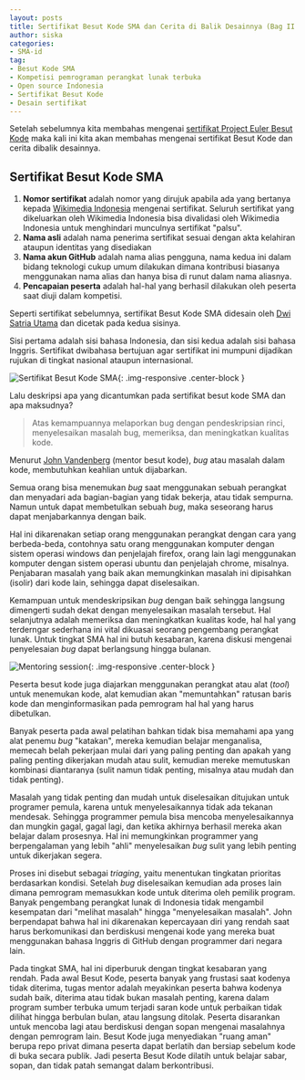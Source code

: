 ```yaml
---
layout: posts
title: Sertifikat Besut Kode SMA dan Cerita di Balik Desainnya (Bag II Habis)
author: siska
categories:
- SMA-id
tag:
- Besut Kode SMA
- Kompetisi pemrograman perangkat lunak terbuka
- Open source Indonesia
- Sertifikat Besut Kode 
- Desain sertifikat
---
```


Setelah sebelumnya kita membahas mengenai [sertifikat Project Euler Besut Kode](https://wikimedia-id.github.io/sma/2017/01/05/SertifikatBesutKodedanCeritaDesain.html) 
maka kali ini kita akan membahas mengenai sertifikat Besut Kode dan cerita dibalik desainnya. 

## Sertifikat Besut Kode SMA
1. **Nomor sertifikat** adalah nomor yang dirujuk apabila ada yang bertanya kepada [Wikimedia Indonesia](http://wikimedia.or.id/wiki/Halaman_Utama)  mengenai sertifikat. Seluruh sertifikat yang dikeluarkan oleh Wikimedia Indonesia bisa divalidasi oleh Wikimedia Indonesia untuk menghindari munculnya sertifikat "palsu". 
2. **Nama asli** adalah nama penerima sertifikat sesuai dengan akta kelahiran ataupun identitas yang disediakan
3. **Nama akun GitHub** adalah nama alias pengguna, nama kedua ini dalam bidang teknologi cukup umum dilakukan dimana kontribusi biasanya menggunakan nama alias dan hanya bisa di runut dalam nama aliasnya. 
4. **Pencapaian peserta** adalah hal-hal yang berhasil dilakukan oleh peserta saat diuji dalam kompetisi. 

Seperti sertifikat sebelumnya, sertifikat Besut Kode SMA didesain oleh [Dwi Satria Utama](https://github.com/RioSatria) dan dicetak pada kedua sisinya. 

Sisi pertama adalah sisi bahasa Indonesia, dan sisi kedua adalah sisi bahasa Inggris. Sertifikat dwibahasa bertujuan agar sertifikat ini mumpuni dijadikan rujukan di tingkat nasional ataupun internasional. 

![Sertifikat Besut Kode SMA](http://wikimedia-id.github.io/besutkode/img/blog/Sertifikat%20Besut%20Kode%20SMA.png "Sertifikat Besut Kode SMA"){: .img-responsive .center-block } 

Lalu deskripsi apa yang dicantumkan pada sertifikat besut kode SMA dan apa maksudnya? 

>Atas kemampuannya melaporkan bug dengan pendeskripsian rinci, menyelesaikan masalah bug, memeriksa, dan meningkatkan kualitas kode. 

Menurut [John Vandenberg](https://github.com/jayvdb) (mentor besut kode), *bug* atau masalah dalam kode, membutuhkan keahlian untuk dijabarkan. 

Semua orang bisa menemukan *bug* saat menggunakan sebuah perangkat dan menyadari ada bagian-bagian yang tidak bekerja, atau tidak sempurna. Namun untuk dapat membetulkan sebuah *bug*, maka seseorang harus dapat menjabarkannya dengan baik.

Hal ini dikarenakan setiap orang menggunakan perangkat dengan cara yang berbeda-beda, contohnya satu orang menggunakan komputer dengan sistem operasi windows dan penjelajah firefox, orang lain lagi menggunakan komputer dengan sistem operasi ubuntu dan penjelajah chrome, misalnya. Penjabaran masalah yang baik akan memungkinkan masalah ini dipisahkan (isolir) dari kode lain, sehingga dapat diselesaikan. 

Kemampuan untuk mendeskripsikan *bug* dengan baik sehingga langsung dimengerti sudah dekat dengan menyelesaikan masalah tersebut. Hal selanjutnya adalah  memeriksa dan meningkatkan kualitas kode, hal hal yang terderngar sederhana ini vital dikuasai seorang pengembang perangkat lunak. Untuk tingkat SMA hal ini butuh kesabaran, karena diskusi mengenai penyelesaian *bug* dapat berlangsung hingga bulanan. 

![Mentoring session](http://wikimedia-id.github.io/besutkode/img/blog/Mentoring%20session.jpg "Mentoring Session"){: .img-responsive .center-block } 

Peserta besut kode juga diajarkan menggunakan perangkat atau alat (*tool*) untuk menemukan kode, alat kemudian akan "memuntahkan" ratusan baris kode dan menginformasikan pada pemrogram hal hal yang harus dibetulkan. 

Banyak peserta pada awal pelatihan bahkan tidak bisa memahami apa yang alat penemu *bug*  "katakan", mereka kemudian belajar menganalisa, memecah belah pekerjaan mulai dari yang paling penting dan apakah yang paling penting dikerjakan mudah atau sulit, kemudian mereke memutuskan kombinasi diantaranya (sulit namun tidak penting, misalnya atau mudah dan tidak penting). 

Masalah yang tidak penting dan mudah untuk diselesaikan ditujukan untuk programer pemula, karena untuk menyelesaikannya tidak ada tekanan mendesak. Sehingga programmer pemula bisa mencoba menyelesaikannya dan mungkin gagal, gagal lagi, dan ketika akhirnya berhasil mereka akan belajar dalam prosesnya. Hal ini memungkinkan programmer yang berpengalaman yang lebih "ahli" menyelesaikan *bug* sulit yang lebih penting untuk dikerjakan segera. 

Proses ini disebut sebagai *triaging*, yaitu menentukan tingkatan prioritas berdasarkan kondisi. Setelah *bug* diselesaikan kemudian ada proses lain dimana pemrogram memasukkan kode untuk diterima oleh pemilik program. Banyak pengembang perangkat lunak di Indonesia tidak mengambil kesempatan dari "melihat masalah" hingga "menyelesaikan masalah". John berpendapat bahwa hal ini dikarenakan kepercayaan diri yang rendah saat harus berkomunikasi dan berdiskusi mengenai kode yang mereka buat menggunakan bahasa Inggris di GitHub dengan programmer dari negara lain. 

Pada tingkat SMA, hal ini diperburuk dengan tingkat kesabaran yang rendah. Pada awal Besut Kode, peserta banyak yang frustasi saat kodenya tidak diterima, tugas mentor adalah meyakinkan peserta bahwa kodenya sudah baik, diterima atau tidak bukan masalah penting, karena dalam program sumber terbuka umum terjadi saran kode untuk perbaikan tidak dilihat hingga berbulan bulan, atau langsung ditolak. Peserta disarankan untuk mencoba lagi atau berdiskusi dengan sopan mengenai masalahnya dengan pemrogram lain. Besut Kode juga menyediakan "ruang aman" berupa repo privat dimana peserta dapat berlatih dan bersiap sebelum kode di buka secara publik. Jadi peserta Besut Kode dilatih untuk belajar sabar, sopan, dan tidak patah semangat dalam berkontribusi. 
